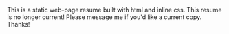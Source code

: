This is a static web-page resume built with html and inline css. This resume is
no longer current! Please message me if you'd like a current copy. Thanks! 
